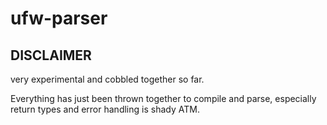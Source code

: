 # ufw-parser

## DISCLAIMER

very experimental and cobbled together so far.

Everything has just been thrown together to compile and parse, especially return types and error handling is shady ATM.
